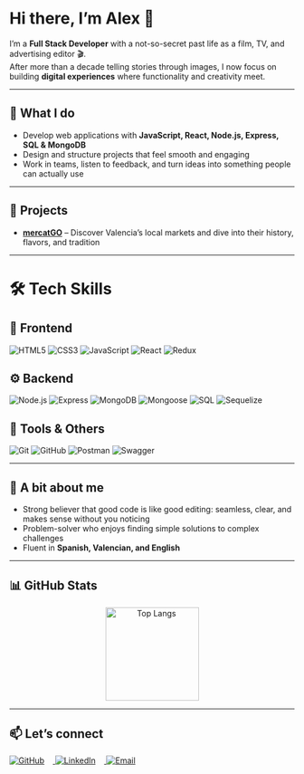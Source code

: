 # Hi there, I’m Alex 👋  

I’m a **Full Stack Developer** with a not-so-secret past life as a film, TV, and advertising editor 🎬.  
After more than a decade telling stories through images, I now focus on building **digital experiences** where functionality and creativity meet.  

---

## 🌱 What I do  
- Develop web applications with **JavaScript, React, Node.js, Express, SQL & MongoDB**  
- Design and structure projects that feel smooth and engaging  
- Work in teams, listen to feedback, and turn ideas into something people can actually use  

---

## 🚀 Projects  
- [**mercatGO**](https://mercatgo.vercel.app/) – Discover Valencia’s local markets and dive into their history, flavors, and tradition  

---

# 🛠️ Tech Skills

## 🎨 Frontend  
![HTML5](https://img.shields.io/badge/HTML5-E34F26?style=for-the-badge&logo=html5&logoColor=white) 
![CSS3](https://img.shields.io/badge/CSS3-1572B6?style=for-the-badge&logo=css3&logoColor=white) 
![JavaScript](https://img.shields.io/badge/JavaScript-F7DF1E?style=for-the-badge&logo=javascript&logoColor=black) 
![React](https://img.shields.io/badge/React-20232A?style=for-the-badge&logo=react&logoColor=61DAFB) 
![Redux](https://img.shields.io/badge/Redux-593D88?style=for-the-badge&logo=redux&logoColor=white)  

## ⚙️ Backend  
![Node.js](https://img.shields.io/badge/Node.js-339933?style=for-the-badge&logo=node.js&logoColor=white) 
![Express](https://img.shields.io/badge/Express-000000?style=for-the-badge&logo=express&logoColor=white) 
![MongoDB](https://img.shields.io/badge/MongoDB-47A248?style=for-the-badge&logo=mongodb&logoColor=white) 
![Mongoose](https://img.shields.io/badge/Mongoose-880000?style=for-the-badge&logo=mongoose&logoColor=white) 
![SQL](https://img.shields.io/badge/SQL-4479A1?style=for-the-badge&logo=database&logoColor=white) 
![Sequelize](https://img.shields.io/badge/Sequelize-52B0E7?style=for-the-badge&logo=sequelize&logoColor=white)  

## 🧰 Tools & Others  
![Git](https://img.shields.io/badge/Git-F05032?style=for-the-badge&logo=git&logoColor=white) 
![GitHub](https://img.shields.io/badge/GitHub-181717?style=for-the-badge&logo=github&logoColor=white) 
![Postman](https://img.shields.io/badge/Postman-FF6C37?style=for-the-badge&logo=postman&logoColor=white) 
![Swagger](https://img.shields.io/badge/Swagger-85EA2D?style=for-the-badge&logo=swagger&logoColor=black) 


---

## 🎯 A bit about me  
- Strong believer that good code is like good editing: seamless, clear, and makes sense without you noticing  
- Problem-solver who enjoys finding simple solutions to complex challenges  
- Fluent in **Spanish, Valencian, and English**  

---

## 📊 GitHub Stats  

<p align="center">
  <img src="https://github-readme-stats.vercel.app/api/top-langs/?username=alejandrogoscu&layout=compact&theme=tokyonight" alt="Top Langs" height="165" />
</p>

---

## 📫 Let’s connect  

<p align="left">
  <a href="https://github.com/alejandrogoscu">
    <img src="https://img.shields.io/badge/GitHub-100000?style=flat&logo=github&logoColor=white" alt="GitHub" style="margin-right: 15px;" />
  </a>
  <a href="https://www.linkedin.com/in/alejandrogoscu">
    <img src="https://img.shields.io/badge/LinkedIn-blue?style=flat&logo=linkedin&logoColor=white" alt="LinkedIn" style="margin-right: 15px;" />
  </a>
  <a href="mailto:alejandrogoscu@gmail.com">
    <img src="https://img.shields.io/badge/Email-D14836?style=flat&logo=gmail&logoColor=white" alt="Email" style="margin-right: 15px;" />
  </a>
</p>

